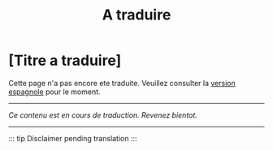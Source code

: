 ﻿---
title: [A traduire]
---

<!-- TODO: translation missing - French version -->

# [Titre a traduire]

Cette page n'a pas encore ete traduite. Veuillez consulter la [version espagnole](/es/mitos-mision) pour le moment.

---

*Ce contenu est en cours de traduction. Revenez bientot.*

---

::: tip
Disclaimer pending translation
:::
